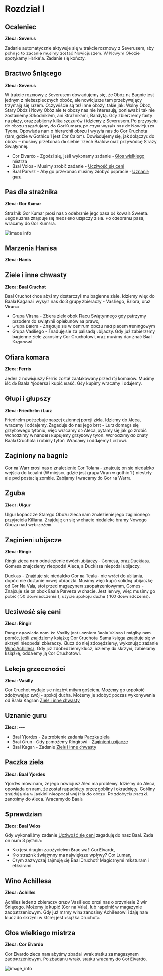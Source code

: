 # Rozdział I 

## Ocaleniec

**Zleca: Severus**

Zadanie automatycznie aktywuje się w trakcie rozmowy z Severusem, aby pchnąc to zadanie musimy zostać Nowicjuszem. W Nowym Obozie spotykamy Harke'a. Zadanie się kończy.


## Bractwo Śniącego

**Zleca: Severus**

W trakcie rozmowy z Severusem dowiadujemy się, że Obóz na Bagnie jest jednym z niebezpiecznych oboóz, ale nowicjusze tam przebywający trzymają się razem. Oczywiście są też inne obozy, takie jak: Wolny Obóz, Stary Obóz i Nowy Obóz ale te obozy nas nie interesują, ponieważ i tak nie zostaniemy Szkodnikiem, ani Strażnikami, Bandytą. Gdy zbierzremy fanty na plaży, oraz zabijemy kilka szczurów i idziemy z Severusem. Po przybyciu do obozu zagadujemy do Gor Kumara, po czym wysyła nas do Nowicjusza Tyona. Opowiada nam o hierarchii obozu i wysyła nas do Cor Cruchota (tam, gdzie w Gothicu 1 jest Cor Calom). Dowiadujemy się, jak dołączyć do obozu – musimy przekonać do siebie trzech Baalów oraz przywódcę Straży Świątynnej.

- Cor Elvardo - Zgodzi się, jeśli wykonamy zadanie - [Głos wielkiego mistrza](#Głos-wielkiego-mistrza) 
- Baal Volos -  Musimy zrobić zadanie - [Ucziwość się ceni](#Ucziwość-się-ceni) 
- Baal Parvez - Aby go przekonac musimy zdobyć popracie - [Uznanie guru](#Uznanie-guru) 

## Pas dla strażnika ##

**Zleca: Gor Kumar**

Strażnik Gor Kumar prosi nas o odebranie jego pasa od kowala Sweeta. Jego kuźnia znajduje się niedaleko ubijaczy ziela. Po odebraniu pasa, wracamy do Gor Kumara.

![image info](https://i.imgur.com/FznkExH.png)


## Marzenia Hanisa ##
**Zleca: Hanis**





## Ziele i inne chwasty ##
**Zleca: Baal Cruchot**

Baal Cruchot chce abyśmy dostarczyli mu bagienne ziele. Idziemy więc do Baala Kagana i wysyła nas do 3 grupy zbieraczy - Vasiliego, Balora, oraz Virana:

- Grupa Virana - Zbiera ziele obok Placu Swiątynnego gdy patrzymy przodem do swiątynii opiekunów na prawo,
- Grupa Balora - Znajduje sie w centrum obozu nad placem treningowym
- Grupa Vasiliego  - Znaduję sie za palisadą ubijaczy.
Gdy już zabierzemy bagienne ziele zanosimy Cor Cruchotowi, oraz musimy dać znać Baal Kaganowi.

## Ofiara komara ##
**Zleca: Ferris**

 Jeden z nowicjuszy Ferris został zaatakowany przed rój komarów. Musimy iść do Baala Yjodersa i kupić maść. Gdy kupimy wracamy i odajemy.

 ## Głupi i głupszy ## 
 **Zleca: Friedhelm i Lurz**

Friedhelm potrzebuje naszej dziennej porcji ziela. Idziemy do Aleca, wracamy i oddajemy. Zagaduje do nas jego brat - Lurz domaga się grzybowego tytoniu, więc wracamy do Aleca, pytamy się jak go zrobić. Wchodzimy w handel i kupujemy grzybowy tytoń. Wchodzimy do chaty Baala Cruchota i robimy tytoń. Wracamy i oddajemy Lurzowi.

 ## Zaginiony na bagnie ##

 Gor na Warr prosi nas o znalezienie Gor Tolana - znajduję on sie niedaleko wejścia do kopalni (W miejscu gdzie jest grupa Viran w gothic 1 ) niestety ale pod postacią zombie. Zabijamy i wracamy do Gor na Warra.

 ## Zguba ##
 **Zleca: Ulgur**

 Ulgur kopacz ze Starego Obozu zleca nam znalezienie jego zaginionego przyjaciela Killiana. Znajduję on się w chacie niedaleko bramy Nowego Obozu nad wybrzeżem.

 ## Zaginieni ubijacze ##
**Zleca: Ringir**

Ringir zleca nam odnalezienie dwóch ubijaczy - Gomesa, oraz Ducklasa. Gomesa znajdziemy nieopodal Aleca, a Ducklasa niepodal ubijaczy. 

Ducklas -  Znajduje się niedaleko Gor na Teala -  nie wróci do ubijania, dopóki nie dostanie nowej ubijaczki. Musimy więc kupić solidną ubijaczkę od Gor Na Vala, stoi przed magazynem zaopatrzeniowymm,
Gomes  - Znajduje sie on obok Baala Parveza w chacie. Jest leniwy, więc musimy go pobić ( 50 doświadczenia ), użycie spokoju ducha ( 100 doswiadczenia). 


## Ucziwość się ceni ##
**Zleca: Ringir**
 
Rangir opowiada nam, że Vasilly jest uczniem Baala Volosa i mógłby nam pomóc, jeśli znajdziemy książkę Cor Cruchota. Sama księga znajduje się w skrzyni nieopodal zbieraczy. Klucz do niej zdobędziemy, wykonując zadanie [Wino Achillesa](#Wino-Achillesa). Gdy już zdobędziemy klucz, idziemy do skrzyni, zabieramy książkę, oddajemy ją Cor Cruchotowi.


## Lekcja grzeczności ##

**Zleca: Vasilly**

Cor Cruchot wydaje sie niezbyt miłym gościem. Możemy go uspokoić zdobywając zwój - spokój ducha. Możemy je zdobyć poczas wykonywania od Baala Kagaan [Ziele i inne chwasty](Ziele-i-inne-chwasty)

## Uznanie guru ##
**Zleca: ---**

- Baal Yjordes - Za zrobienie zadania [Paczka ziela](#Paczka-ziela) 
- Baal Orun - Gdy pomożemy Ringirowi - [Zaginieni ubijacze](#Zaginieni-ubijacze) 
- Baal Kagan - Zadanie [Ziele i inne chwasty](#Ziele-i-inne-chwasty)


## Paczka ziela ##
**Zleca: Baal Yjordes**

Yjordes mówi nam, że jego nowicjusz Alec ma problemy. Idziemy do Aleca, opowiada on nam, że został napadnięty przez gobliny i okradnięty. Gobliny znajdują się w jaskinii nieopodal wejścia do obozu. Po zdobyciu paczki, zanosimy do Aleca. Wracamy do Baala

##  Sprawdzian  ##
**Zleca: Baal Volos**

Gdy wykonaliśmy zadanie [Ucziwość się ceni](#Uczciwość-się-ceni) zagaduję do nasz Baal. Zada on mam 3 pytania:
- Kto jest drugim założycielem Bractwa? Cor Elvardo,
- Kto strażnik świątynny ma największe wpływy? Cor Luman,
- Czym zazwyczaj zajmuję się Baal Cruchot? Magicznymi miksturami i eliksirami.


## Wino Achillesa ##
**Zleca: Achilles**

Achilles jeden z zbieraczy grupy Vasilliego prosi nas o przyniesie 2 win Śniącego. Możemy je kupić (Gor na Vala), lub napełnić w magazynie zaopatrzeniowym. Gdy już mamy wina zanosimy Achillesowi i daję nam klucz do skrzyni w której jest książka Cruchota.

##    ##


## Głos wielkiego mistrza ##
 **Zleca: Cor Elvardo**
 
 Cor Elvardo zleca nam abyśmy zbadali wrak statku za magazynem zaopatrzeniowym. Po zbadaniu wraku statku wracamy do Cor Elvardo.
 
 ![image_info](https://imgur.com/MwuEMux.png)
